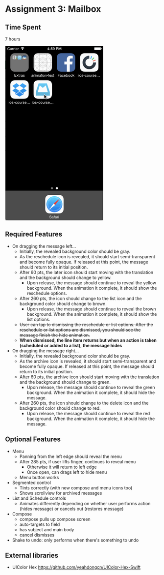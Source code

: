 Assignment 3: Mailbox
=====================

## Time Spent
7 hours

<img src="https://raw.githubusercontent.com/kevnull/ios-course-mailbox/master/mailbox.gif"/>

## Required Features
* On dragging the message left...
   * Initially, the revealed background color should be gray.
   * As the reschedule icon is revealed, it should start semi-transparent and become fully opaque. If released at this point, the message should return to its initial position.
   * After 60 pts, the later icon should start moving with the translation and the background should change to yellow.
     * Upon release, the message should continue to reveal the yellow background. When the animation it complete, it should show the reschedule options.
   * After 260 pts, the icon should change to the list icon and the background color should change to brown.
     * Upon release, the message should continue to reveal the brown background. When the animation it complete, it should show the list options.
   * ~~User can tap to dismissing the reschedule or list options. After the reschedule or list options are dismissed, you should see the message finish the hide animation.~~
   * __When dismissed, the line item returns but when an action is taken (scheduled or added to a list), the message hides__
* On dragging the message right...
   * Initially, the revealed background color should be gray.
   * As the archive icon is revealed, it should start semi-transparent and become fully opaque. If released at this point, the message should return to its initial position.
   * After 60 pts, the archive icon should start moving with the translation and the background should change to green.
     * Upon release, the message should continue to reveal the green background. When the animation it complete, it should hide the message.
   * After 260 pts, the icon should change to the delete icon and the background color should change to red.
     * Upon release, the message should continue to reveal the red background. When the animation it complete, it should hide the message.

## Optional Features
* Menu
   * Panning from the left edge should reveal the menu
   * After 285 pts, if user lifts finger, continues to reveal menu
     * Otherwise it will return to left edge
     * Once open, can drags left to hide menu
   * Menu button works
* Segmented control
   * Tints correctly (with new compose and menu icons too)
   * Shows scrollview for archived messages
* List and Schedule controls
   * Animates differently depending on whether user performs action (hides message) or cancels out (restores message)
* Compose
   * compose pulls up compose screen
   * auto-targets to field
   * has subject and main body
   * cancel dismisses
* Shake to undo: only performs when there's something to undo

## External libraries
* UIColor Hex https://github.com/yeahdongcn/UIColor-Hex-Swift
